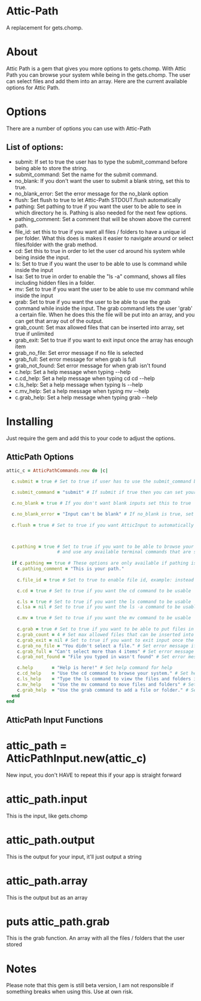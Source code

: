 Attic-Path
========

A replacement for gets.chomp.

About
=====

Attic Path is a gem that gives you more options to gets.chomp.
With Attic Path you can browse your system while being in the gets.chomp.
The user can select files and add them into an array.
Here are the current available options for Attic Path.



Options
======

There are a number of options you can use with Attic-Path

List of options:
----------------

- submit: If set to true the user has to type the submit_command before being able to store the string.
- submit_command: Set the name for the submit command.
- no_blank: If you don't want the user to submit a blank string, set this to true.
- no_blank_error: Set the error message for the no_blank option
- flush: Set flush to true to let Attic-Path STDOUT.flush automatically
- pathing: Set pathing to true if you want the user to be able to see in which directory he is. Pathing is also needed for the next few options.
- pathing_comment: Set a comment that will be shown above the current path.
- file_id: set this to true if you want all files / folders to have a unique id per folder. What this does is makes it easier to navigate around or select files/folder with the grab method.
- cd: Set this to true in order to let the user cd around his system while being inside the input.
- ls: Set to true if you want the user to be able to use ls command while inside the input
- lsa: Set to true in order to enable the "ls -a" command, shows all files including hidden files in a folder.
- mv: Set to true if you want the user to be able to use mv command while inside the input
- grab: Set to true if you want the user to be able to use the grab command while inside the input. The grab command lets the user 'grab' a certain file. When he does this the file will be put into an array, and you can get that array out of the output.
- grab_count: Set max allowed files that can be inserted into array, set true if unlimited 
- grab_exit: Set to true if you want to exit input once the array has enough item
- grab_no_file: Set error message if no file is selected
- grab_full: Set error message for when grab is full
- grab_not_found: Set error message for when grab isn't found
- c.help: Set a help message when typing --help     
- c.cd_help: Set a help message when typing cd cd --help  
- c.ls_help: Set a help message when typing ls --help
- c.mv_help: Set a help message when typing mv --help
- c.grab_help: Set a help message when typing grab --help

Installing
=======

Just require the gem and add this to your code to adjust the options.

## AtticPath Options  
```ruby
attic_c = AtticPathCommands.new do |c|

  c.submit = true # Set to true if user has to use the submit_command before submitting

  c.submit_command = "submit" # If submit if true then you can set your submit command

  c.no_blank = true # If you don't want blank inputs set this to true

  c.no_blank_error = "Input can't be blank" # If no_blank is true, set your error message
  
  c.flush = true # Set to true if you want AtticInput to automatically do STDOUT.flush



  c.pathing = true # Set to true if you want to be able to browse your system 
                   # and use any available terminal commands that are set to true
  
  if c.pathing == true # These options are only available if pathing is enabled
    c.pathing_comment = "This is your path."
    
    c.file_id = true # Set to true to enable file id, example: instead of cd Users you can do cd -1

    c.cd = true # Set to true if you want the cd command to be usable

    c.ls = true # Set to true if you want the ls command to be usable
    c.lsa = nil # Set to true if you want the ls -a command to be usable

    c.mv = true # Set to true if you want the mv command to be usable
    
    c.grab = true # Set to true if you want to be able to put files in an array
    c.grab_count = 4 # Set max allowed files that can be inserted into array, set true if unlimited 
    c.grab_exit = nil # Set to true if you want to exit input once the array has enough item
    c.grab_no_file = "You didn't select a file." # Set error message if no file is selected
    c.grab_full = "Can't select more than 4 items" # Set error message for when grab is full
    c.grab_not_found = "File you typed in wasn't found" # Set error message for when grab isn't found

    c.help       = "Help is here!" # Set help command for help
    c.cd_help    = "Use the cd command to browse your system." # Set help command for cd
    c.ls_help    = "Type the ls command to view the files and folders in the current directory.\nType ls -a to also view hidden folder and files" # Set help command for ls
    c.mv_help    = "Use the mv command to move files and folders" # Set help command for mv
    c.grab_help  = "Use the grab command to add a file or folder." # Set help command for grab
  end
end
```

AtticPath Input Functions                              
-------------------------

# attic_path = AtticPathInput.new(attic_c)
New input, you don't HAVE to repeat this if your app is straight forward

# attic_path.input
This is the input, like gets.chomp

# attic_path.output
This is the output for your input, it'll just output a string

# attic_path.array
This is the output but as an array

# puts attic_path.grab
This is the grab function. An array with all the files / folders that the user stored

Notes
=====

Please note that this gem is still beta version, I am not responsible if something breaks when using this. Use at own risk.